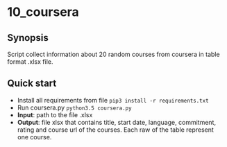 # 10_coursera

## Synopsis

Script collect information about 20 random courses from coursera in table format .xlsx file.

## Quick start

 - Install all requirements from file `pip3 install -r requirements.txt`
 - Run coursera.py `python3.5 coursera.py`
 - **Input**: path to the file .xlsx
 - **Output**: file xlsx that contains title, start date, language, commitment, rating and course url of the courses. Each raw of the table represent one course.
